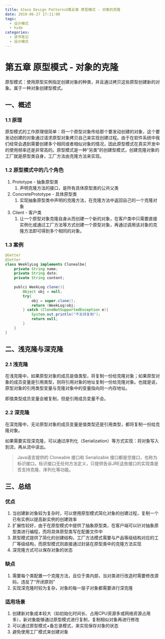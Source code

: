 ```yaml
---
title: 《Java Design Patterns》第五章 原型模式 - 对象的克隆
date: 2019-06-27 17:11:00
tags: 
  - 设计模式
  - hide
categories:
  - 读书笔记
  - 设计模式
---
```


# 第五章 原型模式 - 对象的克隆

原型模式：使用原型实例指定创建对象的种类，并且通过拷贝这些原型创建新的对象。属于一种对象创建型模式。

## 一、概述

### 1.1 原理

原型模式的工作原理很简单：将一个原型对象传给那个要发动创建的对象，这个要发动创建的对象通过请求原型对象拷贝自己来实现创建过程。由于在软件系统中我们经常会遇到需要创建多个相同或者相似对象的情况，因此原型模式在真实开发中的使用频率还是非常高的。原型模式是一种“另类”的创建型模式，创建克隆对象的工厂就是原型类自身，工厂方法由克隆方法来实现。

### 1.2 原型模式中的几个角色

1. Prototype - 抽象原型类
   1. 声明克隆方法的接口，是所有具体原型类的公共父类
2. ConcretePrototype - 具体原型类
   1. 实现抽象原型类中声明的克隆方法，在克隆方法中返回自己的一个克隆对象
3. Client - 客户类
   1. 让一个原型对象克隆自身从而创建一个新的对象，在客户类中只需要直接实例化或通过工厂方法等方式创建一个原型对象，再通过调用该对象的克隆方法即可得到多个相同的对象。

### 1.3 案例

```java
@Getter
@Setter
class WeeklyLog implements Clonealbe{
    private String name;
    private String date;
    private String content;
    
    publci WeekLog clone(){
        Object obj = null;
        try{
            obj = super.clone();
            return (WeekLog)obj;
        } catch (CloneNotSupportedException e){
            System.out.println("不支持复制");
            return null;
        }
    }
}
```

## 二、浅克隆与深克隆

### 2.1 浅克隆

在浅克隆中，如果原型对象的成员是值类型，将复制一份给克隆对象；如果原型对象的成员变量是引用类型，则将引用对象的地址复制一份给克隆对象。也就是说，原型对象的引用类型变量与克隆对象中的变量指向同一内存地址。

即值类型成员变量会被复制，但是引用成员变量不会。

### 2.2 深克隆

在深克隆中，无论原型对象的成员变量是值类型还是引用类型，都将复制一份给克隆对象。

如果需要实现深克隆，可以通过序列化（Serialization）等方式实现：将对象写入到流，再从流中读出。

> Java语言提供的 Cloneable 接口和 Serializable 接口都是空接口，也称为标识接口。标识接口无任何方法定义，只提供告诉JRE这些接口的实现类是否支持克隆、序列化等功能。

## 三、总结

### 优点

1. 当创建新对象较为复杂时，可以使用原型模式简化对象的创建过程，复制一个已有实例以提高新实例的创建效率
2. 扩展性较好，由于在原型模式中提供了抽象原型类，在客户端可以针对抽象原型类进行编程，而将具体原型类写在配置文件中
3. 原型模式提供了简化的创建结构，工厂方法模式需要与产品等级结构对应的工厂等级结构，而原型模式则直接通过封装在原型类中的克隆方法实现
4. 深克隆方式可以保存对象的状态

### 缺点

1. 需要每个类配置一个克隆方法，且位于类内部，当对类进行改造时需要修改源码，违反了“开闭原则”
2. 实现深克隆时较为复杂，对象的每一层子对象都需要进行深克隆

### 适用场景

1. 创建新对象成本较大（如初始化时间长、占用CPU资源多或网络资源占用多），新对象能够通过原型模式进行复制，复制相似对象再进行修改
2. 可以通过原型模式+备忘录模式，来实现保存对象的状态
3. 避免使用工厂模式来创建对象